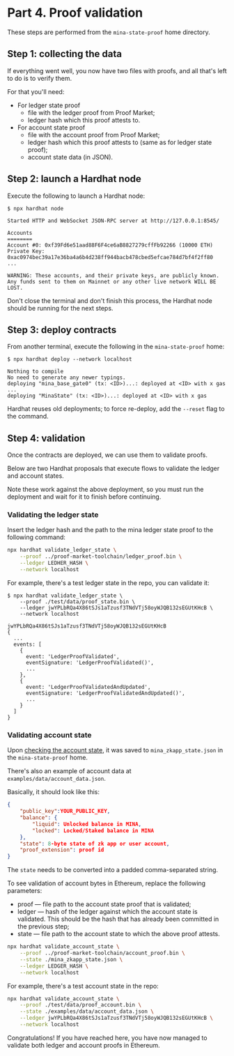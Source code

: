 # Part 4. Proof validation

These steps are performed from the `mina-state-proof` home directory.

## Step 1: collecting the data

If everything went well, you now have two files with proofs, and all that's left to do is to verify them.

For that you'll need:

- For ledger state proof
  - file with the ledger proof from Proof Market;
  - ledger hash which this proof attests to.
- For account state proof
  - file with the account proof from Proof Market;
  - ledger hash which this proof attests to (same as for ledger state proof);
  - account state data (in JSON).

## Step 2: launch a Hardhat node

Execute the following to launch a Hardhat node:

```console
$ npx hardhat node

Started HTTP and WebSocket JSON-RPC server at http://127.0.0.1:8545/

Accounts
========
Account #0: 0xf39Fd6e51aad88F6F4ce6aB8827279cffFb92266 (10000 ETH)
Private Key: 0xac0974bec39a17e36ba4a6b4d238ff944bacb478cbed5efcae784d7bf4f2ff80
...

WARNING: These accounts, and their private keys, are publicly known.
Any funds sent to them on Mainnet or any other live network WILL BE LOST.
```

Don't close the terminal and don't finish this process, the Hardhat node should be running for the next steps.

## Step 3: deploy contracts

From another terminal, execute the following in the `mina-state-proof` home:

```console
$ npx hardhat deploy --network localhost

Nothing to compile
No need to generate any newer typings.
deploying "mina_base_gate0" (tx: <ID>)...: deployed at <ID> with x gas
...
deploying "MinaState" (tx: <ID>)...: deployed at <ID> with x gas
```

Hardhat reuses old deployments; to force re-deploy, add the `--reset` flag to the command.

## Step 4: validation

Once the contracts are deployed, we can use them to validate proofs.

Below are two Hardhat proposals that execute flows to validate the ledger and account states.

Note these work against the above deployment, so you must run the deployment and wait for it to finish before continuing.

### Validating the ledger state

Insert the ledger hash and the path to the mina ledger state proof to the following command:

```bash
npx hardhat validate_ledger_state \
    --proof ../proof-market-toolchain/ledger_proof.bin \
    --ledger LEDHER_HASH \
    --network localhost
```

For example, there's a test ledger state in the repo, you can validate it:

```console
$ npx hardhat validate_ledger_state \
    --proof ./test/data/proof_state.bin \
    --ledger jwYPLbRQa4X86tSJs1aTzusf3TNdVTj58oyWJQB132sEGUtKHcB \
    --network localhost

jwYPLbRQa4X86tSJs1aTzusf3TNdVTj58oyWJQB132sEGUtKHcB
{
  ...
  events: [
    {
      event: 'LedgerProofValidated',
      eventSignature: 'LedgerProofValidated()',
      ...
    },
    {
      event: 'LedgerProofValidatedAndUpdated',
      eventSignature: 'LedgerProofValidatedAndUpdated()',
      ...
    }
  ]
}
```

### Validating account state

Upon [checking the account state](part-2-deploy-zkapp.md#step-4-check-the-account-state), it was saved to `mina_zkapp_state.json` in the `mina-state-proof` home.

There's also an example of account data at `examples/data/account_data.json`.

Basically, it should look like this:

```json
{
    "public_key":YOUR_PUBLIC_KEY,
    "balance": {
        "liquid": Unlocked balance in MINA,
        "locked": Locked/Staked balance in MINA
    },
    "state": 8-byte state of zk app or user account,
    "proof_extension": proof id
}
```

The `state` needs to be converted into a padded comma-separated string.

To see validation of account bytes in Ethereum, replace the following parameters:

- proof — file path to the account state proof that is validated;
- ledger — hash of the ledger against which the account state is validated.
  This should be the hash that has already been committed in the previous step;
- state — file path to the account state to which the above proof attests.

```bash
npx hardhat validate_account_state \
    --proof ../proof-market-toolchain/account_proof.bin \
    --state ./mina_zkapp_state.json \
    --ledger LEDGER_HASH \
    --network localhost
```

For example, there's a test account state in the repo:

```bash
npx hardhat validate_account_state \
    --proof ./test/data/proof_account.bin \
    --state ./examples/data/account_data.json \
    --ledger jwYPLbRQa4X86tSJs1aTzusf3TNdVTj58oyWJQB132sEGUtKHcB \
    --network localhost
```

Congratulations! If you have reached here, you have now managed to validate both ledger and account proofs in Ethereum.
